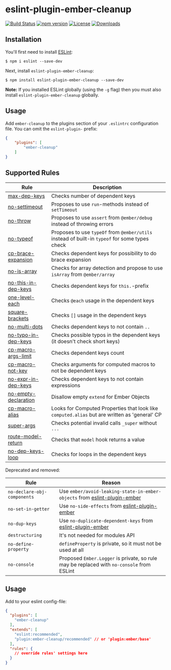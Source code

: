 # eslint-plugin-ember-cleanup

[![Build Status](https://travis-ci.org/onechiporenko/eslint-plugin-ember-cleanup.svg)](https://travis-ci.org/onechiporenko/eslint-plugin-ember-cleanup)
[![npm version](https://badge.fury.io/js/eslint-plugin-ember-cleanup.png)](http://badge.fury.io/js/eslint-plugin-ember-cleanup)
[![License](http://img.shields.io/:license-mit-blue.svg)](http://doge.mit-license.org)
[![Downloads](http://img.shields.io/npm/dm/eslint-plugin-ember-cleanup.svg)](https://www.npmjs.com/package/eslint-plugin-ember-cleanup)

## Installation

You'll first need to install [ESLint](http://eslint.org):

```
$ npm i eslint --save-dev
```

Next, install `eslint-plugin-ember-cleanup`:

```
$ npm install eslint-plugin-ember-cleanup --save-dev
```

**Note:** If you installed ESLint globally (using the `-g` flag) then you must also install `eslint-plugin-ember-cleanup` globally.

## Usage

Add `ember-cleanup` to the plugins section of your `.eslintrc` configuration file. You can omit the `eslint-plugin-` prefix:

```json
{
    "plugins": [
        "ember-cleanup"
    ]
}
```

## Supported Rules

| Rule | Description |
|----- | ------------|
| [max-dep-keys](./docs/rules/max-dep-keys.md)| Checks number of dependent keys |
| [no-settimeout](./docs/rules/no-settimeout.md) | Proposes to use `run`-methods instead of `setTimeout` |
| [no-throw](./docs/rules/no-throw.md) | Proposes to use `assert` from `@ember/debug` instead of throwing errors |
| [no-typeof](./docs/rules/no-typeof.md) | Proposes to use `typeOf` from `@ember/utils` instead of  built-in `typeof` for some types check |
| [cp-brace-expansion](./docs/rules/cp-brace-expansion.md) | Checks dependent keys for possibility to do brace expansion |
| [no-is-array](./docs/rules/no-is-array.md) | Checks for array detection and propose to use `isArray` from `@ember/array` |
| [no-this-in-dep-keys](./docs/rules/no-this-in-dep-keys.md) | Checks dependent keys for `this.`-prefix |
| [one-level-each](./docs/rules/one-level-each.md) | Checks `@each` usage in the dependent keys |
| [square-brackets](./docs/rules/square-brackets.md) | Checks `[]` usage in the dependent keys |
| [no-multi-dots](./docs/rules/no-multi-dots.md) | Checks dependent keys to not contain `..` |
| [no-typo-in-dep-keys](./docs/rules/no-typo-in-dep-keys.md) | Checks possible typos in the dependent keys (it doesn't check short keys) |
| [cp-macro-args-limit](./docs/rules/cp-macro-args-limit.md) | Checks dependent keys count |
| [cp-macro-not-key](./docs/rules/cp-macro-not-key.md) | Checks arguments for computed macros to not be dependent keys |
| [no-expr-in-dep-keys](./docs/rules/no-expr-in-dep-keys.md) | Checks dependent keys to not contain expressions |
| [no-empty-declaration](./docs/rules/no-empty-declaration.md) | Disallow empty `extend` for Ember Objects |
| [cp-macro-alias](./docs/rules/cp-macro-alias.md) | Looks for Computed Properties that look like `computed.alias` but are written as 'general' CP |
| [super-args](./docs/rules/super-args.md) | Checks potential invalid calls `_super` without `...` |
| [route-model-return](./docs/rules/route-model-return.md) | Checks that `model` hook returns a value |
| [no-dep-keys-loop](./docs/rules/no-dep-keys-loop.md) | Checks for loops in the dependent keys |

Deprecated and removed:

| Rule | Reason |
|------|--------|
| `no-declare-obj-components` | Use `ember/avoid-leaking-state-in-ember-objects` from [eslint-plugin-ember](https://github.com/ember-cli/eslint-plugin-ember) |
| `no-set-in-getter` | Use `no-side-effects` from [eslint-plugin-ember](https://github.com/ember-cli/eslint-plugin-ember) |
| `no-dup-keys` | Use `no-duplicate-dependent-keys` from [eslint-plugin-ember](https://github.com/ember-cli/eslint-plugin-ember) |
| `destructuring` | It's not needed for modules API |
| `no-define-property` | `defineProperty` is private, so it must not be used at all |
| `no-console` | Proposed `Ember.Logger` is private, so rule may be replaced with `no-console` from ESLint | 

## Usage

Add to your eslint config-file:

```json
{
  "plugins": [
    "ember-cleanup"
  ],
  "extends": [
    "eslint:recommended",
    "plugin:ember-cleanup/recommended" // or 'plugin:ember/base'
  ],
  "rules": {
    // override rules' settings here
  }
}
```
